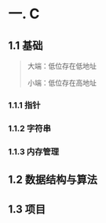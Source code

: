 # 一. C

## 1.1 基础

> 大端：低位存在低地址
>
> 小端：低位存在高地址

### 1.1.1 指针



### 1.1.2 字符串



### 1.1.3 内存管理



## 1.2  数据结构与算法



## 1.3  项目